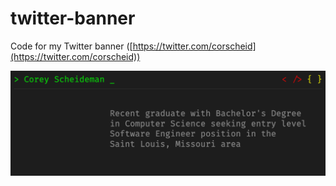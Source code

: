 # twitter-banner

Code for my Twitter banner ([https://twitter.com/corscheid](https://twitter.com/corscheid))

![LinkedIn Banner Image](./twitter-banner-image.png)
